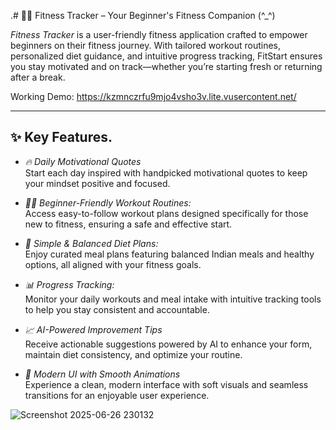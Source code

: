 .# 🏋‍♂ Fitness Tracker – Your Beginner's Fitness Companion (^_^)

*Fitness Tracker* is a user-friendly fitness application crafted to empower beginners on their fitness journey. With tailored workout routines, personalized diet guidance, and intuitive progress tracking, FitStart ensures you stay motivated and on track—whether you’re starting fresh or returning after a break.


Working Demo: https://kzmnczrfu9mjo4vsho3v.lite.vusercontent.net/

---

## ✨ Key Features.

- *🔥 Daily Motivational Quotes*  
  Start each day inspired with handpicked motivational quotes to keep your mindset positive and focused.

- *🏃‍♀ Beginner-Friendly Workout Routines:*  
  Access easy-to-follow workout plans designed specifically for those new to fitness, ensuring a safe and effective start.

- *🍱 Simple & Balanced Diet Plans:*  
  Enjoy curated meal plans featuring balanced Indian meals and healthy options, all aligned with your fitness goals.

- *📊 Progress Tracking:*  
  Monitor your daily workouts and meal intake with intuitive tracking tools to help you stay consistent and accountable.

- *📈 AI-Powered Improvement Tips*  
  Receive actionable suggestions powered by AI to enhance your form, maintain diet consistency, and optimize your routine.

- *🎨 Modern UI with Smooth Animations*  
  Experience a clean, modern interface with soft visuals and seamless transitions for an enjoyable user experience.


![Screenshot 2025-06-26 230132](https://github.com/user-attachments/assets/44923b01-619a-4e4c-9b7a-1f23549748bd)


